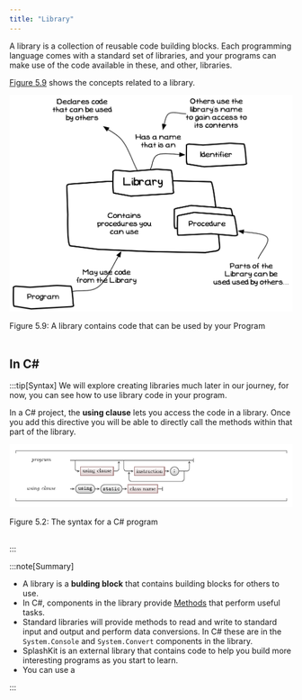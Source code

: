 ```yaml
---
title: "Library"
---
```


A library is a collection of reusable code building blocks. Each programming language comes with a standard set of libraries, and your programs can make use of the code available in these, and other, libraries.

[Figure 5.9](#FigureLibrary) shows the concepts related to a library.

<a id="FigureLibrary"></a>

![Figure 5.9 A library contains code that can be used by your Program](./images/program-creation/Library.png "A library contains code that can be used by your Program")
<div class="caption"><span class="caption-figure-nbr">Figure 5.9: </span>A library contains code that can be used by your Program</div><br/>

## In C#

:::tip[Syntax]
We will explore creating libraries much later in our journey, for now, you can see how to use library code in your program.

In a C# project, the **using clause** lets you access the code in a library. Once you add this directive you will be able to directly call the methods within that part of the library.

<a id="FigureProgramSyntax"></a>

![Figure 5.2 The syntax for a C# program.](./images/program.png "The syntax for a C# program")
<div class="caption"><span class="caption-figure-nbr">Figure 5.2: </span>The syntax for a C# program</div><br/>

:::


:::note[Summary]

- A library is a **bulding block** that contains building blocks for others to use.
- In C#, components in the library provide [Methods](../03-method) that perform useful tasks.
- Standard libraries will provide methods to read and write to standard input and output and perform data conversions. In C# these are in the `System.Console` and `System.Convert` components in the library.
- SplashKit is an external library that contains code to help you build more interesting programs as you start to learn.
- You can use a 

:::